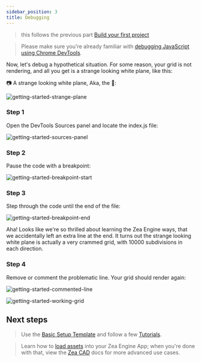 ```yaml
---
sidebar_position: 3
title: Debugging
---
```


> this follows the previous part [Build your first project](../getting-started/build-first-project)

> Please make sure you're already familiar with [debugging JavaScript using Chrome DevTools](https://developers.google.com/web/tools/chrome-devtools/javascript).

Now, let's debug a hypothetical situation. For some reason, your grid is not rendering, and all you get is a strange looking white plane, like this:

📷 A strange looking white plane, Aka, the 🐞:

![getting-started-strange-plane](/img/misc/getting-started-strange-plane.png ':class=screenshot')

### Step 1

Open the DevTools Sources panel and locate the index.js file:

![getting-started-sources-panel](/img/misc/getting-started-sources-panel.png ':class=screenshot')

### Step 2

Pause the code with a breakpoint:

![getting-started-breakpoint-start](/img/misc/getting-started-breakpoint-start.png ':class=screenshot')

### Step 3

Step through the code until the end of the file:

![getting-started-breakpoint-end](/img/misc/getting-started-breakpoint-end.png ':class=screenshot')

Aha! Looks like we're so thrilled about learning the Zea Engine ways, that we accidentally left an extra line at the end. It turns out the strange looking white plane is actually a very crammed grid, with 10000 subdivisions in each direction.

### Step 4

Remove or comment the problematic line. Your grid should render again:

![getting-started-commented-line](/img/misc/getting-started-commented-line.png ':class=screenshot')

![getting-started-working-grid](/img/misc/getting-started-working-grid.png ':class=screenshot')

## Next steps

> Use the [Basic Setup Template](../../Tutorials/basic-template.md) and follow a few [Tutorials](../../Tutorials/tutorials.md).

> Learn how to [load assets](../../Tutorials/load-an-asset.md) into your Zea Engine App; when you're done with that, view the [Zea CAD](https://docs.zea.live/zea-cad/#/getting-started/get-started-with-zea-cad) docs for more advanced use cases.
